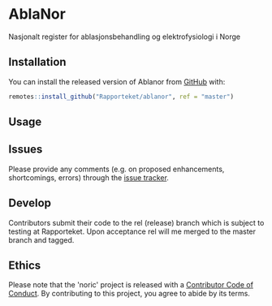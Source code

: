 
# AblaNor
Nasjonalt register for ablasjonsbehandling og elektrofysiologi i Norge

## Installation

You can install the released version of Ablanor from [GitHub](https://github.com/Rapporteket/ablanor) with:

``` r
remotes::install_github("Rapporteket/ablanor", ref = "master")
```

## Usage

## Issues
Please provide any comments (e.g. on proposed enhancements, shortcomings, errors) through the [issue tracker](https://github.com/Rapporteket/ablanor/issues).


## Develop
Contributors submit their code to the rel (release) branch which is
subject to testing at Rapporteket. Upon acceptance rel will me merged to
the master branch and tagged.

## Ethics
Please note that the 'noric' project is released with a
[Contributor Code of Conduct](CODE_OF_CONDUCT.md). By contributing to this
project, you agree to abide by its terms.
